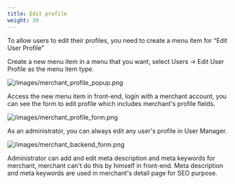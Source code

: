 ```yaml
---
title: Edit profile
weight: 30
---
```

To allow users to edit their profiles, you need to create a menu item for “Edit User Profile”

Create a new menu item in a menu that you want, select Users -> Edit User Profile as the menu item type.

![/images/merchant_profile_popup.png](/images/merchant_profile_popup.png)

Access the new menu item in front-end, login with a merchant account, you can see the form to edit profile which includes merchant's profile fields.

![/images/merchant_profile_form.png](/images/merchant_profile_form.png)

As an administrator, you can always edit any user's profile in User Manager.

![/images/merchant_backend_form.png](/images/merchant_backend_form.png)

Administrator can add and edit meta description and meta keywords for merchant, merchant can't do this by himself in front-end. Meta description and meta keywords are used in merchant's detail page for SEO purpose.